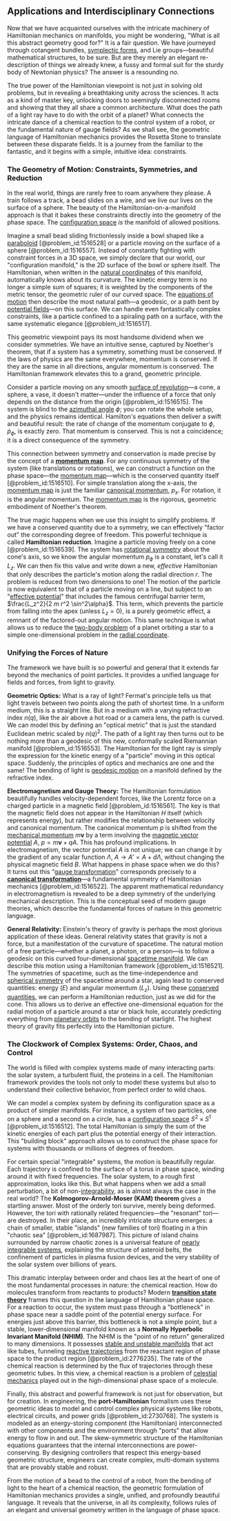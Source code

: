 ## Applications and Interdisciplinary Connections

Now that we have acquainted ourselves with the intricate machinery of Hamiltonian mechanics on manifolds, you might be wondering, "What is all this abstract geometry good for?" It is a fair question. We have journeyed through cotangent bundles, [symplectic forms](@article_id:165402), and Lie groups—beautiful mathematical structures, to be sure. But are they merely an elegant re-description of things we already knew, a fussy and formal suit for the sturdy body of Newtonian physics? The answer is a resounding *no*.

The true power of the Hamiltonian viewpoint is not just in solving old problems, but in revealing a breathtaking unity across the sciences. It acts as a kind of master key, unlocking doors to seemingly disconnected rooms and showing that they all share a common architecture. What does the path of a light ray have to do with the orbit of a planet? What connects the intricate dance of a chemical reaction to the control system of a robot, or the fundamental nature of gauge fields? As we shall see, the geometric language of Hamiltonian mechanics provides the Rosetta Stone to translate between these disparate fields. It is a journey from the familiar to the fantastic, and it begins with a simple, intuitive idea: constraints.

### The Geometry of Motion: Constraints, Symmetries, and Reduction

In the real world, things are rarely free to roam anywhere they please. A train follows a track, a bead slides on a wire, and we live our lives on the surface of a sphere. The beauty of the Hamiltonian-on-a-manifold approach is that it bakes these constraints directly into the geometry of the phase space. The [configuration space](@article_id:149037) *is* the manifold of allowed positions.

Imagine a small bead sliding frictionlessly inside a bowl shaped like a [paraboloid](@article_id:264219) [@problem_id:1516528] or a particle moving on the surface of a sphere [@problem_id:1516557]. Instead of constantly fighting with constraint forces in a 3D space, we simply declare that our world, our "configuration manifold," is the 2D surface of the bowl or sphere itself. The Hamiltonian, when written in the [natural coordinates](@article_id:176111) of this manifold, automatically knows about its curvature. The kinetic energy term is no longer a simple sum of squares; it is weighted by the components of the metric tensor, the geometric ruler of our curved space. The [equations of motion](@article_id:170226) then describe the most natural path—a geodesic, or a path bent by [potential fields](@article_id:142531)—on this surface. We can handle even fantastically complex constraints, like a particle confined to a spiraling path on a surface, with the same systematic elegance [@problem_id:1516517].

This geometric viewpoint pays its most handsome dividend when we consider symmetries. We have an intuitive sense, captured by Noether's theorem, that if a system has a symmetry, something must be conserved. If the laws of physics are the same everywhere, momentum is conserved. If they are the same in all directions, angular momentum is conserved. The Hamiltonian framework elevates this to a grand, geometric principle.

Consider a particle moving on any smooth [surface of revolution](@article_id:260884)—a cone, a sphere, a vase, it doesn't matter—under the influence of a force that only depends on the distance from the origin [@problem_id:1516515]. The system is blind to the [azimuthal angle](@article_id:163517) $\phi$; you can rotate the whole setup, and the physics remains identical. Hamilton's equations then deliver a swift and beautiful result: the rate of change of the momentum conjugate to $\phi$, $\dot{p}_\phi$, is exactly zero. That momentum is conserved. This is not a coincidence; it is a direct consequence of the symmetry.

This connection between symmetry and conservation is made precise by the concept of a **[momentum map](@article_id:161328)**. For any continuous symmetry of the system (like translations or rotations), we can construct a function on the phase space—the [momentum map](@article_id:161328)—which is the conserved quantity itself [@problem_id:1516510]. For simple translation along the x-axis, the [momentum map](@article_id:161328) is just the familiar [canonical momentum](@article_id:154657), $p_x$. For rotation, it is the angular momentum. The [momentum map](@article_id:161328) is the rigorous, geometric embodiment of Noether's theorem.

The true magic happens when we use this insight to simplify problems. If we have a conserved quantity due to a symmetry, we can effectively "factor out" the corresponding degree of freedom. This powerful technique is called **Hamiltonian reduction**. Imagine a particle moving freely on a cone [@problem_id:1516539]. The system has [rotational symmetry](@article_id:136583) about the cone's axis, so we know the angular momentum $p_\phi$ is a constant, let's call it $L_z$. We can then fix this value and write down a new, *effective* Hamiltonian that only describes the particle's motion along the radial direction $r$. The problem is reduced from two dimensions to one! The motion of the particle is now equivalent to that of a particle moving on a line, but subject to an "[effective potential](@article_id:142087)" that includes the famous centrifugal barrier term, $\frac{L_z^2}{2 m r^2 \sin^2\alpha}$. This term, which prevents the particle from falling into the apex (unless $L_z=0$), is a purely geometric effect, a remnant of the factored-out angular motion. This same technique is what allows us to reduce the [two-body problem](@article_id:158222) of a planet orbiting a star to a simple one-dimensional problem in the [radial coordinate](@article_id:164692).

### Unifying the Forces of Nature

The framework we have built is so powerful and general that it extends far beyond the mechanics of point particles. It provides a unified language for fields and forces, from light to gravity.

**Geometric Optics:** What is a ray of light? Fermat's principle tells us that light travels between two points along the path of shortest time. In a uniform medium, this is a straight line. But in a medium with a varying refractive index $n(q)$, like the air above a hot road or a camera lens, the path is curved. We can model this by defining an "optical metric" that is just the standard Euclidean metric scaled by $n(q)^2$. The path of a light ray then turns out to be nothing more than a geodesic of this new, conformally scaled Riemannian manifold [@problem_id:1516553]. The Hamiltonian for the light ray is simply the expression for the kinetic energy of a "particle" moving in this optical space. Suddenly, the principles of optics and mechanics are one and the same! The bending of light is [geodesic motion](@article_id:189137) on a manifold defined by the refractive index.

**Electromagnetism and Gauge Theory:** The Hamiltonian formulation beautifully handles velocity-dependent forces, like the Lorentz force on a charged particle in a magnetic field [@problem_id:1516561]. The key is that the magnetic field does not appear in the Hamiltonian $H$ itself (which represents energy), but rather modifies the relationship between velocity and canonical momentum. The canonical momentum $p$ is shifted from the [mechanical momentum](@article_id:155574) $m\mathbf{v}$ by a term involving the [magnetic vector potential](@article_id:140752) $A$, $p = m\mathbf{v} + qA$. This has profound implications. In electromagnetism, the vector potential $A$ is not unique; we can change it by the gradient of any scalar function $\Lambda$, $A \rightarrow A' = A + d\Lambda$, without changing the physical magnetic field $B$. What happens in phase space when we do this? It turns out this "[gauge transformation](@article_id:140827)" corresponds precisely to a **[canonical transformation](@article_id:157836)**—a fundamental symmetry of Hamiltonian mechanics [@problem_id:1516522]. The apparent mathematical redundancy in electromagnetism is revealed to be a deep symmetry of the underlying mechanical description. This is the conceptual seed of modern gauge theories, which describe the fundamental forces of nature in this geometric language.

**General Relativity:** Einstein's theory of gravity is perhaps the most glorious application of these ideas. General relativity states that gravity is not a force, but a manifestation of the curvature of spacetime. The natural motion of a free particle—whether a planet, a photon, or a person—is to follow a geodesic on this curved four-dimensional [spacetime manifold](@article_id:261598). We can describe this motion using a Hamiltonian framework [@problem_id:1516521]. The symmetries of spacetime, such as the time-independence and [spherical symmetry](@article_id:272358) of the spacetime around a star, again lead to conserved quantities: energy ($E$) and angular momentum ($L_z$). Using these [conserved quantities](@article_id:148009), we can perform a Hamiltonian reduction, just as we did for the cone. This allows us to derive an effective one-dimensional equation for the radial motion of a particle around a star or black hole, accurately predicting everything from [planetary orbits](@article_id:178510) to the bending of starlight. The highest theory of gravity fits perfectly into the Hamiltonian picture.

### The Clockwork of Complex Systems: Order, Chaos, and Control

The world is filled with complex systems made of many interacting parts: the solar system, a turbulent fluid, the proteins in a cell. The Hamiltonian framework provides the tools not only to model these systems but also to understand their collective behavior, from perfect order to wild chaos.

We can model a complex system by defining its configuration space as a product of simpler manifolds. For instance, a system of two particles, one on a sphere and a second on a circle, has a [configuration space](@article_id:149037) $S^2 \times S^1$ [@problem_id:1516512]. The total Hamiltonian is simply the sum of the kinetic energies of each part plus the potential energy of their interaction. This "building block" approach allows us to construct the phase space for systems with thousands or millions of degrees of freedom.

For certain special "integrable" systems, the motion is beautifully regular. Each trajectory is confined to the surface of a torus in phase space, winding around it with fixed frequencies. The solar system, to a rough first approximation, looks like this. But what happens when we add a small perturbation, a bit of non-[integrability](@article_id:141921), as is almost always the case in the real world? The **Kolmogorov-Arnold-Moser (KAM) theorem** gives a startling answer. Most of the orderly tori survive, merely being deformed. However, the tori with rationally related frequencies—the "resonant" tori—are destroyed. In their place, an incredibly intricate structure emerges: a chain of smaller, stable "islands" (new families of tori) floating in a thin "chaotic sea" [@problem_id:1687987]. This picture of island chains surrounded by narrow chaotic zones is a universal feature of [nearly integrable systems](@article_id:167335), explaining the structure of asteroid belts, the confinement of particles in plasma fusion devices, and the very stability of the solar system over billions of years.

This dramatic interplay between order and chaos lies at the heart of one of the most fundamental processes in nature: the chemical reaction. How do molecules transform from reactants to products? Modern **[transition state theory](@article_id:138453)** frames this question in the language of Hamiltonian phase space. For a reaction to occur, the system must pass through a "bottleneck" in phase space near a saddle point of the potential energy surface. For energies just above this barrier, this bottleneck is not a simple point, but a stable, lower-dimensional manifold known as a **Normally Hyperbolic Invariant Manifold (NHIM)**. The NHIM is the "point of no return" generalized to many dimensions. It possesses [stable and unstable manifolds](@article_id:261242) that act like tubes, funneling [reactive trajectories](@article_id:192680) from the reactant region of phase space to the product region [@problem_id:2776235]. The rate of the chemical reaction is determined by the flux of trajectories through these geometric tubes. In this view, a chemical reaction is a problem of [celestial mechanics](@article_id:146895) played out in the high-dimensional phase space of a molecule.

Finally, this abstract and powerful framework is not just for observation, but for creation. In engineering, the **port-Hamiltonian** formalism uses these geometric ideas to model and control complex physical systems like robots, electrical circuits, and power grids [@problem_id:2730768]. The system is modeled as an energy-storing component (the Hamiltonian) interconnected with other components and the environment through "ports" that allow energy to flow in and out. The skew-symmetric structure of the Hamiltonian equations guarantees that the internal interconnections are power-conserving. By designing controllers that respect this energy-based geometric structure, engineers can create complex, multi-domain systems that are provably stable and robust.

From the motion of a bead to the control of a robot, from the bending of light to the heart of a chemical reaction, the geometric formulation of Hamiltonian mechanics provides a single, unified, and profoundly beautiful language. It reveals that the universe, in all its complexity, follows rules of an elegant and universal geometry written in the language of phase space.